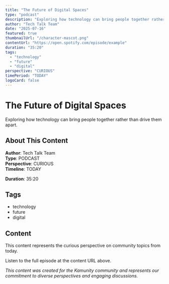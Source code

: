 ```yaml
---
title: "The Future of Digital Spaces"
type: "podcast"
description: "Exploring how technology can bring people together rather than drive them apart."
author: "Tech Talk Team"
date: "2025-07-16"
featured: true
thumbnailUrl: "/character-mascot.png"
contentUrl: "https://open.spotify.com/episode/example"
duration: "35:20"
tags:
  - "technology"
  - "future"
  - "digital"
perspective: "CURIOUS"
timePeriod: "TODAY"
logoCard: false
---
```

# The Future of Digital Spaces

Exploring how technology can bring people together rather than drive them apart.

## About This Content

**Author**: Tech Talk Team  
**Type**: PODCAST  
**Perspective**: CURIOUS  
**Timeline**: TODAY  

**Duration**: 35:20  

## Tags

- technology
- future
- digital

## Content

This content represents the curious perspective on community topics from today. 


Listen to the full episode at the content URL above.



*This content was created for the Kamunity community and represents our commitment to diverse perspectives and engaging discussions.*

